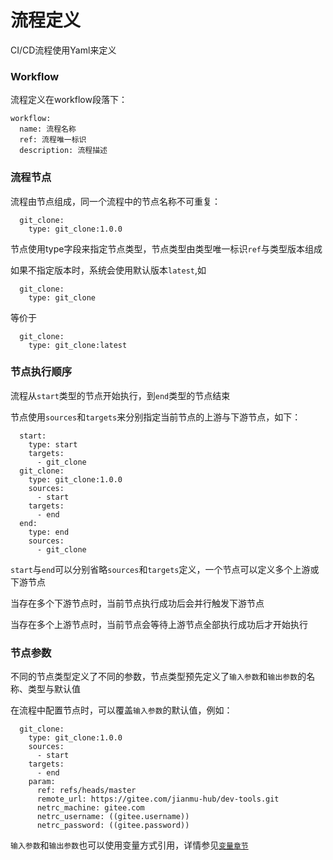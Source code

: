 # 流程定义

CI/CD流程使用Yaml来定义

### Workflow

流程定义在workflow段落下：

```
workflow:
  name: 流程名称
  ref: 流程唯一标识
  description: 流程描述
```

### 流程节点

流程由节点组成，同一个流程中的节点名称不可重复：

```
  git_clone:
    type: git_clone:1.0.0
```

节点使用type字段来指定节点类型，节点类型由类型唯一标识`ref`与类型版本组成

如果不指定版本时，系统会使用默认版本`latest`,如

```
  git_clone:
    type: git_clone
```

等价于

```
  git_clone:
    type: git_clone:latest
```

### 节点执行顺序

流程从`start`类型的节点开始执行，到`end`类型的节点结束

节点使用`sources`和`targets`来分别指定当前节点的上游与下游节点，如下：

```
  start:
    type: start
    targets:
      - git_clone
  git_clone:
    type: git_clone:1.0.0
    sources:
      - start
    targets:
      - end
  end:
    type: end
    sources:
      - git_clone
```

`start`与`end`可以分别省略`sources`和`targets`定义，一个节点可以定义多个上游或下游节点

当存在多个下游节点时，当前节点执行成功后会并行触发下游节点

当存在多个上游节点时，当前节点会等待上游节点全部执行成功后才开始执行

### 节点参数

不同的节点类型定义了不同的参数，节点类型预先定义了`输入参数`和`输出参数`的名称、类型与默认值

在流程中配置节点时，可以覆盖`输入参数`的默认值，例如：

```
  git_clone:
    type: git_clone:1.0.0
    sources:
      - start
    targets:
      - end
    param:
      ref: refs/heads/master
      remote_url: https://gitee.com/jianmu-hub/dev-tools.git
      netrc_machine: gitee.com
      netrc_username: ((gitee.username))
      netrc_password: ((gitee.password))
```

`输入参数`和`输出参数`也可以使用变量方式引用，详情参见[`变量章节`](vars.md)